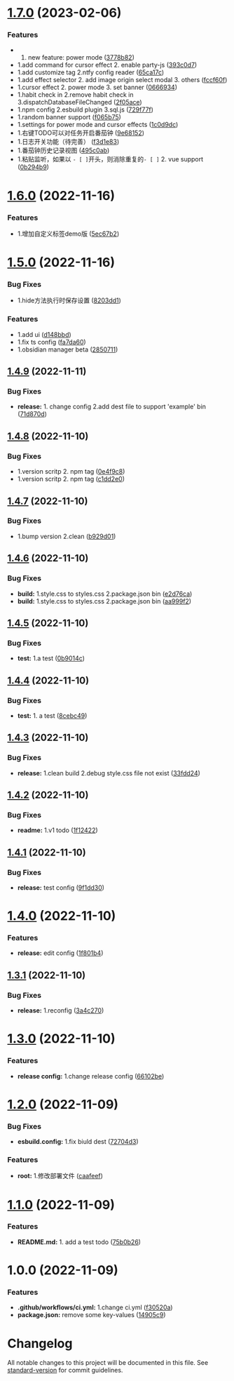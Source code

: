 # [1.7.0](https://github.com/JuckZ/obsidian-manager/compare/v1.6.0...v1.7.0) (2023-02-06)


### Features

* 1. new feature: power mode ([3778b82](https://github.com/JuckZ/obsidian-manager/commit/3778b82e74a398b1a852d17423fa96a1b41a5ef2))
* 1.add command for cursor effect 2. enable party-js ([393c0d7](https://github.com/JuckZ/obsidian-manager/commit/393c0d791478e3fde855f8a4b48b976c8bd87ec4))
* 1.add customize tag 2.ntfy config reader ([65ca17c](https://github.com/JuckZ/obsidian-manager/commit/65ca17c3b470972d2da85a9acf2f708d8c547ad4))
* 1.add effect selector 2. add image origin select modal 3. others ([fccf60f](https://github.com/JuckZ/obsidian-manager/commit/fccf60f5e97906b82b0ef80a91d6592675ef2741))
* 1.cursor effect 2. power mode 3. set banner ([0666934](https://github.com/JuckZ/obsidian-manager/commit/0666934cf6d97b5be63d1907c033259925dba932))
* 1.habit check in 2.remove habit check in 3.dispatchDatabaseFileChanged ([2f05ace](https://github.com/JuckZ/obsidian-manager/commit/2f05ace280a142d1057dc280017651fa0b145d09))
* 1.npm config 2.esbuild plugin 3.sql.js ([729f77f](https://github.com/JuckZ/obsidian-manager/commit/729f77f6341fc2287232a076425e381f3cb25639))
* 1.random banner support ([f065b75](https://github.com/JuckZ/obsidian-manager/commit/f065b75ea479eacb0b340fcbf655508643f60c28))
* 1.settings for power mode and cursor effects ([1c0d9dc](https://github.com/JuckZ/obsidian-manager/commit/1c0d9dcf389e74150f23b4e465f482ed2a73dcea))
* 1.右键TODO可以对任务开启番茄钟 ([9e68152](https://github.com/JuckZ/obsidian-manager/commit/9e68152e367eb17fac4bc80b856e62905e45ad60))
* 1.日志开关功能（待完善） ([f3d1e83](https://github.com/JuckZ/obsidian-manager/commit/f3d1e839c3bd764c782d0c669a5870a70504989a))
* 1.番茄钟历史记录视图 ([495c0ab](https://github.com/JuckZ/obsidian-manager/commit/495c0abe0ef5b54179dc135581787bcc388660cf))
* 1.粘贴监听，如果以 `- [ ]`开头，则消除重复的`- [ ]` 2. vue support ([0b294b9](https://github.com/JuckZ/obsidian-manager/commit/0b294b9ff5f5c4e6eff8213d1a94f5cdae74d7a8))

# [1.6.0](https://github.com/JuckZ/obsidian-manager/compare/v1.5.0...v1.6.0) (2022-11-16)


### Features

* 1.增加自定义标签demo版 ([5ec67b2](https://github.com/JuckZ/obsidian-manager/commit/5ec67b2ba5dd3fdb2f8304fb89b71fd8a0b23e54))

# [1.5.0](https://github.com/JuckZ/obsidian-manager/compare/v1.4.9...v1.5.0) (2022-11-16)


### Bug Fixes

* 1.hide方法执行时保存设置 ([8203dd1](https://github.com/JuckZ/obsidian-manager/commit/8203dd1fd5b8aa9403cd2fbe055d75b9413dbc5e))


### Features

* 1.add ui ([d148bbd](https://github.com/JuckZ/obsidian-manager/commit/d148bbd821c91312bf1990667131e41112fded0c))
* 1.fix ts config ([fa7da60](https://github.com/JuckZ/obsidian-manager/commit/fa7da60ef49e0e3610272254a28099135252a544))
* 1.obsidian manager beta ([2850711](https://github.com/JuckZ/obsidian-manager/commit/28507111d71b3bed0f205fb324a7c36c5337bf56))

## [1.4.9](https://github.com/JuckZ/obsidian-manager/compare/v1.4.8...v1.4.9) (2022-11-11)


### Bug Fixes

* **release:** 1. change config 2.add dest file to support 'example' bin ([71d870d](https://github.com/JuckZ/obsidian-manager/commit/71d870dbadfb5ba26d0d84be41f375a28f6739d5))

## [1.4.8](https://github.com/JuckZ/obsidian-manager/compare/v1.4.7...v1.4.8) (2022-11-10)


### Bug Fixes

* 1.version scritp 2. npm tag ([0e4f9c8](https://github.com/JuckZ/obsidian-manager/commit/0e4f9c81380d1d5af4503dcdd72ee0dbe70da089))
* 1.version scritp 2. npm tag ([c1dd2e0](https://github.com/JuckZ/obsidian-manager/commit/c1dd2e00b410eb7667ea2611debb41d7ba6ddcca))

## [1.4.7](https://github.com/JuckZ/obsidian-manager/compare/v1.4.6...v1.4.7) (2022-11-10)


### Bug Fixes

* 1.bump version 2.clean ([b929d01](https://github.com/JuckZ/obsidian-manager/commit/b929d0128e0265c38b21c016f43af6c2bb3449f3))

## [1.4.6](https://github.com/JuckZ/obsidian-manager/compare/v1.4.5...v1.4.6) (2022-11-10)


### Bug Fixes

* **build:** 1.style.css to styles.css 2.package.json bin ([e2d76ca](https://github.com/JuckZ/obsidian-manager/commit/e2d76ca22e3613e764eb3c592c26dddf0273d3b2))
* **build:** 1.style.css to styles.css 2.package.json bin ([aa999f2](https://github.com/JuckZ/obsidian-manager/commit/aa999f2f06f443423a21957022aa0ea1c7f4bd77))

## [1.4.5](https://github.com/JuckZ/obsidian-manager/compare/v1.4.4...v1.4.5) (2022-11-10)


### Bug Fixes

* **test:** 1.a test ([0b9014c](https://github.com/JuckZ/obsidian-manager/commit/0b9014cfd23302a0a6496fd102a36cb22db8c8ef))

## [1.4.4](https://github.com/JuckZ/obsidian-manager/compare/v1.4.3...v1.4.4) (2022-11-10)


### Bug Fixes

* **test:** 1. a test ([8cebc49](https://github.com/JuckZ/obsidian-manager/commit/8cebc49186d4af29347f0f53391b6cb67e3c3afa))

## [1.4.3](https://github.com/JuckZ/obsidian-manager/compare/v1.4.2...v1.4.3) (2022-11-10)


### Bug Fixes

* **release:** 1.clean build 2.debug style.css file not exist ([33fdd24](https://github.com/JuckZ/obsidian-manager/commit/33fdd24d1c2e56faae316de6f87c5e7e09bed3eb))

## [1.4.2](https://github.com/JuckZ/obsidian-manager/compare/v1.4.1...v1.4.2) (2022-11-10)


### Bug Fixes

* **readme:** 1.v1 todo ([1f12422](https://github.com/JuckZ/obsidian-manager/commit/1f12422b8628d123eaac6e8a88dbaad8f8f77cae))

## [1.4.1](https://github.com/JuckZ/obsidian-manager/compare/v1.4.0...v1.4.1) (2022-11-10)


### Bug Fixes

* **release:** test config ([9f1dd30](https://github.com/JuckZ/obsidian-manager/commit/9f1dd303edf776f574902e54ca2f9af9bbbf31d2))

# [1.4.0](https://github.com/JuckZ/obsidian-manager/compare/v1.3.1...v1.4.0) (2022-11-10)


### Features

* **release:** edit config ([1f801b4](https://github.com/JuckZ/obsidian-manager/commit/1f801b4d94d8fc361405106ce2ed5df2718e10bc))

## [1.3.1](https://github.com/JuckZ/obsidian-manager/compare/v1.3.0...v1.3.1) (2022-11-10)


### Bug Fixes

* **release:** 1.reconfig ([3a4c270](https://github.com/JuckZ/obsidian-manager/commit/3a4c2701b5b5e07a7901866c2b95e8ca42b5a1b4))

# [1.3.0](https://github.com/JuckZ/obsidian-manager/compare/v1.2.0...v1.3.0) (2022-11-10)


### Features

* **release config:** 1.change release config ([66102be](https://github.com/JuckZ/obsidian-manager/commit/66102be4337ed49562af3dc332aa9790cff95927))

# [1.2.0](https://github.com/JuckZ/obsidian-manager/compare/v1.1.0...v1.2.0) (2022-11-09)


### Bug Fixes

* **esbuild.config:** 1.fix biuld dest ([72704d3](https://github.com/JuckZ/obsidian-manager/commit/72704d3694b01a09033da4bca611f171af10aca7))


### Features

* **root:** 1.修改部署文件 ([caafeef](https://github.com/JuckZ/obsidian-manager/commit/caafeef5bb80bbf1713ef6e46fa6f134f7a420d5))

# [1.1.0](https://github.com/JuckZ/obsidian-manager/compare/v1.0.0...v1.1.0) (2022-11-09)


### Features

* **README.md:** 1. add a test todo ([75b0b26](https://github.com/JuckZ/obsidian-manager/commit/75b0b266cac41ff9c5774468249b90de827341a7))

# 1.0.0 (2022-11-09)


### Features

* **.github/workflows/ci.yml:** 1.change ci.yml ([f30520a](https://github.com/JuckZ/obsidian-manager/commit/f30520a9a06b14594da71dafffe339cddc892292))
* **package.json:** remove some key-values ([14905c9](https://github.com/JuckZ/obsidian-manager/commit/14905c9d79d5730ddd9c8f99b123563cc657bdb9))

# Changelog

All notable changes to this project will be documented in this file. See [standard-version](https://github.com/conventional-changelog/standard-version) for commit guidelines.
